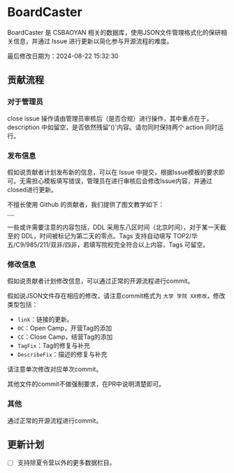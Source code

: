 # BoardCaster

BoardCaster 是 CSBAOYAN 相关的数据库，使用JSON文件管理格式化的保研相关信息，并通过 Issue 进行更新以简化参与开源流程的难度。

最后修改日期为：2024-08-22 15:32:30

## 贡献流程

### 对于管理员

close issue 操作请由管理员审核后（是否合规）进行操作，其中重点在于，description 中如留空，是否依然残留'()'内容。请勿同时保持两个 action 同时运行。

### 发布信息

假如说贡献者计划发布新的信息，可以在 Issue 中提交，根据Issue模板的要求即可。无需担心模板填写错误，管理员在进行审核后会修改Issue内容，并通过closed进行更新。

不擅长使用 Github 的贡献者，我们提供了图文教学如下：

<img src="./assets/IssueWorkflow.png" alt="workflow" style="display: block; margin: 0 auto; zoom: 20%;">

一些或许需要注意的内容包括，DDL 采用东八区时间（北京时间），对于某一天截至的 DDL，时间被标记为第二天的零点。Tags 支持自动填写 TOP2/华五/C9/985/211/双非/四非，若填写院校完全符合以上内容，Tags 可留空。

### 修改信息

假如说贡献者计划修改信息，可以通过正常的开源流程进行commit。

假如说JSON文件存在相应的修改，请注意commit格式为 `大学 学院 XX修改`，修改类型包括：

- `link`：链接的更新。
- `OC`：Open Camp，开营Tag的添加
- `CC`：Close Camp，结营Tag的添加
- `TagFix`：Tag的修复与补充
- `DescribeFix`：描述的修复与补充

请注意单次修改对应单次commit。

其他文件的commit不做强制要求，在PR中说明清楚即可。

### 其他

通过正常的开源流程进行commit。

## 更新计划

- [ ] 支持除夏令营以外的更多数据栏目。